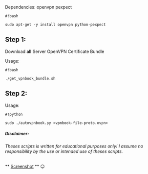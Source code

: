Dependencies:
openvpn pexpect
```
#!bash

sudo apt-get -y install openvpn python-pexpect
```


## Step 1: ##
Download **all** Server OpenVPN Certificate Bundle

Usage: 
```
#!bash

./get_vpnbook_bundle.sh
```


## Step 2: ##
Usage: 
```
#!python

sudo ./autovpnbook.py <vpnbook-file-proto.ovpn>
```

##### Disclaimer: ######

###### Theses scripts is written for educational purposes only!  I assume no responsibility by the use or intended use of theses scripts. ######

** [Screenshot](https://drive.google.com/open?id=0B79r4wTVj-CZMlBhTnRwTUxUdDA) ** :wink: